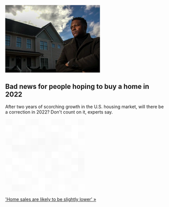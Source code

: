 
![Bad news for people hoping to buy a home in 2022](./20220109175836.png)
## Bad news for people hoping to buy a home in 2022

After two years of scorching growth in the U.S. housing market, will there be a correction in 2022? Don't count on it, experts say.

![pic](../square_bg.png)

['Home sales are likely to be slightly lower' »](https://www.yahoo.com/finance/news/housing-correction-2022-two-years-130132394.html)
